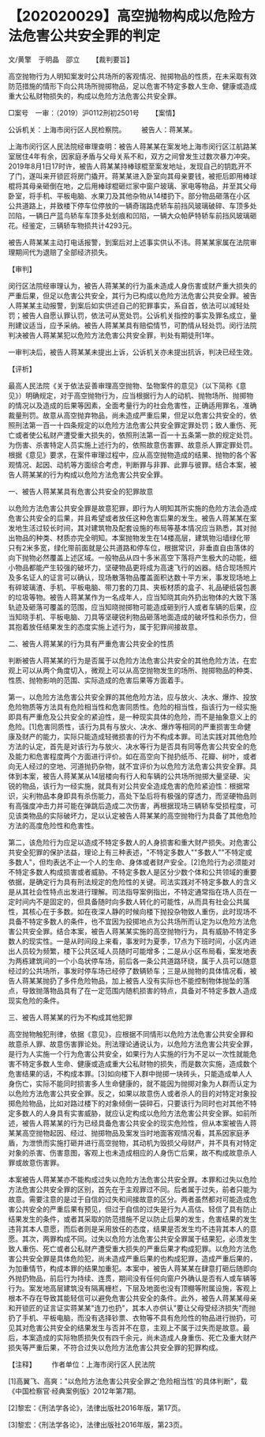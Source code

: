 # 【202020029】高空抛物构成以危险方法危害公共安全罪的判定

文/黄擎　于明晶　邵立 　　【裁判要旨】

高空抛物行为人明知案发时公共场所的客观情况、抛掷物品的性质，在未采取有效防范措施的情形下向公共场所抛掷物品，足以危害不特定多数人生命、健康或造成重大公私财物损失的，构成以危险方法危害公共安全罪。

□案号　一审：（2019）沪0112刑初2501号 　　【案情】

公诉机关：上海市闵行区人民检察院。 　　被告人：蒋某某。

上海市闵行区人民法院经审理查明：被告人蒋某某在案发地上海市闵行区江航路某室居住4年有余，因家庭矛盾与父母关系不和，双方之间曾发生过数次暴力冲突。2019年8月1日17时许，被告人蒋某某持棒球棍至案发地址，发现自己的钥匙开不了门，遂叫来开锁匠将房门撬开。蒋某某进入卧室向其母亲要钱，被拒后即用棒球棍将其母亲砸倒在地，之后用棒球棍砸烂家中窗户玻璃、家电等物品，并至其父母卧室，将手机、平板电脑、水果刀及其他杂物从14楼扔下。部分物品砸落在小区公共道路上，并致楼下停车位停放的一辆奇瑞路虎轿车前挡风玻璃破碎、车顶多处凹陷，一辆日产蓝鸟轿车车顶多处划痕和凹陷，一辆大众帕萨特轿车前挡风玻璃砸花。经鉴定，三辆轿车物损共计4293元。

被告人蒋某某主动打电话报警，到案后对上述事实供认不讳。蒋某某家属在法院审理期间代为退赔了全部经济损失。

【审判】

闵行区法院经审理认为，被告人蒋某某的行为虽未造成人身伤害或财产重大损失的严重后果，但足以危害公共安全，其行为已构成以危险方法危害公共安全罪。被告人蒋某某主动报警，到案后如实供述自己的犯罪事实，系自首，依法可以减轻处罚；被告人自愿认罪认罚，依法可从宽处罚。公诉机关指控的事实及罪名成立，量刑建议适当，应予采纳。被告人蒋某某具有赔偿情节，可酌情从轻处罚。闵行法院判决被告人蒋某某犯以危险方法危害公共安全罪，判处有期徒刑1年。

一审判决后，被告人蒋某某未提出上诉，公诉机关亦未提出抗诉，判决已经生效。

【评析】

最高人民法院《关于依法妥善审理高空抛物、坠物案件的意见》（以下简称《意见》）明确规定，对于高空抛物行为，应当根据行为人的动机、抛物场所、抛掷物的情况以及造成的后果等因素，全面考量行为的社会危害性，正确适用罪名，准确裁量刑罚。故意从高空抛弃物品，尚未造成严重后果，但足以危害公共安全的，依照刑法第一百一十四条规定的以危险方法危害公共安全罪定罪处罚；致人重伤、死亡或者使公私财产遭受重大损失的，依照刑法第一百一十五条第一款的规定处罚。为伤害、杀害特定人员实施上述行为的，依照故意伤害罪、故意杀人罪定罪处罚。根据《意见》要求，在案件审理过程中，应从高空抛物造成的结果、抛物的各个客观情况、起因、动机等方面综合考虑，判断罪与非罪、此罪与彼罪。结合本案，被告人蒋某某的行为构成以危险方法危害公共安全罪。

一、被告人蒋某某具有危害公共安全的犯罪故意

以危险方法危害公共安全罪是故意犯罪，即行为人明知其所实施的危险方法会造成危害公共安全的后果，并且希望或者放任这种危害后果的发生。被告人蒋某某在案发地生活过较长时间，其对建筑物及配套设施的布局等基本情况应当熟悉，其对抛出物品的种类、材质亦完全明知。本案抛物发生在14楼高层，建筑物沿墙绿化带只有2米多宽，绿化带前面就是公共道路和停车位，根据常识，非垂直自由落体的向下抛物必然覆盖上述区域。一般物品从四十多米高空下落将产生极大的动能，细小物品都能产生较强的破坏力，坚硬物品更将成为高速飞行的凶器。结合现场照片及多名证人的证言可以确认，现场散落物品覆盖面积达数十平方米，事发现场地上有碎玻璃渣、手机、平板电脑、带刀套的刀具、夹板材质的盒子、礼品硬纸袋包裹的垃圾等物。被告人蒋某某作为一名成年人，应当知晓其向外扔出物体的大致下落轨迹及砸落可覆盖的范围，应当知晓抛掷物可能造成砸到行人或者车辆的后果，应当知晓手机、平板电脑、刀具等坚硬锐利物品砸落地面造成的破坏性和杀伤力，但其抱着放任结果发生的态度实施上述行为，属于犯罪间接故意。

二、被告人蒋某某的行为具有严重危害公共安全的性质

判断被告人蒋某某的行为是否属于以危险方法危害公共安全的其他危险方法，在宏观上可以从两个角度切入，微观上可以从高空抛物发生的场所、抛掷物品的种类、性质、抛物影响的范围、实际造成的危害后果等方面着手。

第一，以危险方法危害公共安全罪的其他危险方法，应与放火、决水、爆炸、投放危险物质等方法具有危险相当性和危害同质性。危险的相当性，指该行为一经实施即具有严重危及公共安全的紧迫性，是一种现实具体的危险，而不是抽象意义上的危险。\[1\]危害同质性，该行为具有与放火、决水、爆炸等相同的严重损害生命健康及财产的能力，实际只能造成轻微损害的行为不构成本罪。司法实践对其他危险方法的认定，首先是对该行为与放火、决水等行为是否具有同等危害公共安全的危及能力和危害程度两个方面进行评价。如在高空向下抛扔纸币、花瓣、树叶，或者向无人经过的空地、河道抛扔杂物，就不宜评价为以危险方法危害公共安全罪。具体到本案，被告人蒋某某从14层楼向有行人和车辆的公共场所抛掷大量坚硬、尖锐的物品，该行为一经实施，就具有对公共安全造成危害的危险紧迫性：根据常识，尖利物品本身即具有杀伤能力，高处下坠后将有极强的穿透力，而坚硬物品则有高强度冲击力并可能在弹跳后造成二次伤害，再根据现场三辆轿车受损程度，可见该类物品的实际破坏力，足以认定被告人蒋某某的高空抛物行为具备了其他危险方法的高度危险性和危害性。

第二，该危险行为应足以造成不特定多数人的人身损害和重大财产损失。对危害公共安全犯罪的保护法益，理论上有三种表述，"不特定多数人""多数人""不特定或多数人"，但均表达不止一个人的生命、身体或者财产安全。\[2\]危险行为必须能对不特定多数人构成损害或者威胁。不特定多数人是区分少数个体和公共领域的重要依据，是确定行为具有刑法规定的危险性的关键。司法实践对不特定多数人的含义是从其社会性特点出发进行理解。司法指导案例指出，不特定通常指在场人员在一定时间内不是固定的，但具备随时向多数人转化的可能性，从而具有社会公共属性，其核心在于多数。如在夜深人静的时候向楼下抛投杂物致人重伤，此时现场不具备不特定多数人的条件，也不宜因为投掷地点为公共场所而认定为以危险方法危害公共安全罪。结合本案，被告人蒋某某实施的高空抛物行为，具有威胁不特定多数人的现实性。一是从时间段上来看，事发时为夏季，17点为下班时间，小区内进出人员较为频繁，楼下公共区域人员随时可能增多；二是从小区布局看，案发地表为两栋建筑间的一个小岛状停车场，前后各一条公共道路环绕，属于人员可以随意经过的公共场所，事发时停车场已经停了数辆轿车；三是从抛物的具体情况看，被告人蒋某某抛扔了多件危险物品，加上被告人没有实际也不能控制物体抛坠的落点，导致抛落物品具有了在一定范围内随机损害的特点，具备对不特定多数人造成现实危险的条件。

三、被告人蒋某某的行为不构成其他犯罪

高空抛物触犯刑律，依据《意见》，应根据不同情形以危险方法危害公共安全罪和故意杀人罪、故意伤害罪论处。刑法理论通说认为，以危险方法危害公共安全罪，是行为人实施一个行为危害公共安全，如果行为人实施的行为不足以一次性就能危害不特定多数人生命、健康或造成重大公私财物的损失，而是数次实施，造成数个危害结果的话，不构成本罪。\[3\]如向楼下人群中抛掷一块砖头，只能造成单人人身伤亡，实际不能同时损害多人生命健康的，就不能因为抛掷对象为人群而认定为以危险方法危害公共安全罪。反之，如果以故意伤人或者杀人的目的对特定对象投掷危险物品，比如对路过楼下的对象倾倒一袋碎石，只要该行为同时也对其他不特定多数人的人身具有实害威胁，就应认定构成以危险方法危害公共安全罪。如前所述，被告人蒋某某的行为已经具备危害公共安全的现实危险性，但从本案被告人蒋某某高空抛物起因、经过、抛掷物品及案发当时地面客观情况看，其系因家庭矛盾，为泄愤而实施打砸并进行高空抛物，其动机为毁损父母财产，并不具有对特定对象的杀害、伤害意图，客观上也未造成相应的人身伤亡后果，故不构成故意杀人罪或故意伤害罪。

本案被告人蒋某某亦不能构成过失以危险方法危害公共安全罪。本罪和过失以危险方法危害公共安全罪的区别，首先在于主观罪过不同。后者属于过失，前者只能为故意。需要注意的是过于自信的过失和间接故意的区分。两者虽然都对可能造成危害公共安全的严重后果有预见，但过于自信的过失是行为人高估、轻信了具有防止结果发生的条件，或者其采取的防范措施不足以防止后果的发生，危害结果的发生违背其本人意愿，而后者则是采用放任的态度，结果是否发生均不违背其本人的意愿。其次，两罪构成不同。过失以危险方法危害公共安全罪属于结果犯，必须发生致人重伤、死亡或者公私财产遭受重大损失的严重后果才构成犯罪。以危险方法危害公共安全罪是具体危险犯，尚未造成严重后果的也构成犯罪，造成严重后果的，为加重情节，构成本罪的结果加重犯。本案中，被告人蒋某某在肆意打砸后随即向外抛扔物品，前后行为持续、连贯，期间没有任何向窗户外确认是否有人或车辆等行为。案发地高层建筑没有隔离栅栏，下层及地面也没有顶棚等附属设施，客观上根本不存在导致其能轻信可以避免危害公共安全的条件。此外，被告人蒋某某母亲和开锁匠的证言证实蒋某某"连刀也扔"，其本人亦供认"要让父母受经济损失"而抛扔了手机、平板电脑，而没有选择钞票、衣物等不具有危险性的物品进行抛扔，可见其对危害公共安全的结果发生与否并不在意，主观上不属于过失而是故意。最后，本案造成的实际物质损失仅有四千余元，尚未造成人身重伤、死亡及重大财产损失等严重后果，不符合过失以危险方法危害公共安全罪的犯罪构成。

【注释】 　　作者单位：上海市闵行区人民法院

\[1\]高翼飞、高爽："以危险方法危害公共安全罪之'危险相当性'的具体判断"，载《中国检察官·经典案例版》2012年第7期。

\[2\]黎宏：《刑法学各论》，法律出版社2016年版，第17页。

\[3\]黎宏：《刑法学各论》，法律出版社2016年版，第23页。